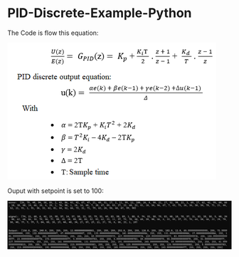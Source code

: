 # PID-Discrete-Example-Python

The Code is flow this equation:

![Screenshot](pid.png)

Ouput with setpoint is set to 100:

![Screenshot](output.png)
